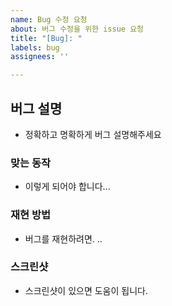 ```yaml
---
name: Bug 수정 요청
about: 버그 수정을 위한 issue 요청
title: "[Bug]: "
labels: bug
assignees: ''

---
```


## 버그 설명
- 정확하고 명확하게 버그 설명해주세요

### 맞는 동작
- 이렇게 되어야 합니다...

### 재현 방법
- 버그를 재현하려면. .. 

### 스크린샷
- 스크린샷이 있으면 도움이 됩니다.
